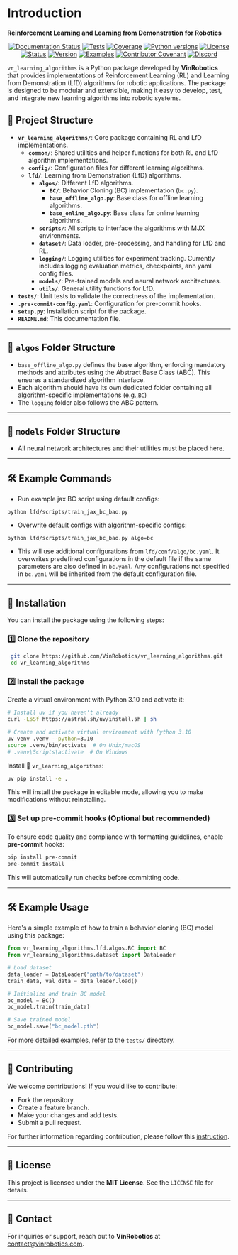 # Introduction

**Reinforcement Learning and Learning from Demonstration for Robotics**

<div align="center">

[![Documentation Status](https://readthedocs.org/projects/lfd-test/badge/?version=latest)](https://lfd-test.readthedocs.io/en/latest/)
[![Tests](https://github.com/huggingface/lerobot/actions/workflows/nightly-tests.yml/badge.svg?branch=main)](https://github.com/huggingface/lerobot/actions/workflows/nightly-tests.yml?query=branch%3Amain)
[![Coverage](https://codecov.io/gh/huggingface/lerobot/branch/main/graph/badge.svg?token=TODO)](https://codecov.io/gh/huggingface/lerobot)
[![Python versions](https://img.shields.io/pypi/pyversions/lerobot)](https://www.python.org/downloads/)
[![License](https://img.shields.io/badge/License-Apache%202.0-blue.svg)](https://github.com/huggingface/lerobot/blob/main/LICENSE)
[![Status](https://img.shields.io/pypi/status/lerobot)](https://pypi.org/project/lerobot/)
[![Version](https://img.shields.io/pypi/v/lerobot)](https://pypi.org/project/lerobot/)
[![Examples](https://img.shields.io/badge/Examples-green.svg)](https://github.com/huggingface/lerobot/tree/main/examples)
[![Contributor Covenant](https://img.shields.io/badge/Contributor%20Covenant-v2.1%20adopted-ff69b4.svg)](https://github.com/huggingface/lerobot/blob/main/CODE_OF_CONDUCT.md)
[![Discord](https://dcbadge.vercel.app/api/server/C5P34WJ68S?style=flat)](https://discord.gg/s3KuuzsPFb)

</div>

`vr_learning_algorithms` is a Python package developed by **VinRobotics** that provides implementations of Reinforcement Learning (RL) and Learning from Demonstration (LfD) algorithms for robotic applications. The package is designed to be modular and extensible, making it easy to develop, test, and integrate new learning algorithms into robotic systems.

## 📂 Project Structure

- **`vr_learning_algorithms/`**: Core package containing RL and LfD implementations.
  - **`common/`**: Shared utilities and helper functions for both RL and LfD algorithm implementations.
  - **`config/`**: Configuration files for different learning algorithms.
  - **`lfd/`**: Learning from Demonstration (LfD) algorithms.
    - **`algos/`**: Different LfD algorithms.
      - **`BC/`**: Behavior Cloning (BC) implementation (`bc.py`).
      - **`base_offline_algo.py`**: Base class for offline learning algorithms.
      - **`base_online_algo.py`**: Base class for online learning algorithms.
    - **`scripts/`**: All scripts to interface the algorithms with MJX environments.
    - **`dataset/`**: Data loader, pre-processing, and handling for LfD and RL.
    - **`logging/`**: Logging utilities for experiment tracking. Currently includes logging evaluation metrics, checkpoints, anh yaml config files.
    - **`models/`**: Pre-trained models and neural network architectures.
    - **`utils/`**: General utility functions for LfD.
- **`tests/`**: Unit tests to validate the correctness of the implementation.
- **`.pre-commit-config.yaml`**: Configuration for pre-commit hooks.
- **`setup.py`**: Installation script for the package.
- **`README.md`**: This documentation file.

---

## 📂 `algos` Folder Structure
- `base_offline_algo.py` defines the base algorithm, enforcing mandatory methods and attributes using the Abstract Base Class (ABC). This ensures a standardized algorithm interface.
- Each algorithm should have its own dedicated folder containing all algorithm-specific implementations (e.g.,`BC`)
- The `logging` folder also follows the ABC pattern.

---

## 📂 `models` Folder Structure
- All neural network architectures and their utilities must be placed here.

---

## 🛠 Example Commands
-  Run example jax BC script using default configs:

`python lfd/scripts/train_jax_bc_bao.py`
- Overwrite default configs with algorithm-specific configs:

`python lfd/scripts/train_jax_bc_bao.py algo=bc`

- This will use additional configurations from `lfd/conf/algo/bc.yaml`. It overwrites predefined configurations in the default file if the same parameters are also defined in `bc.yaml`. Any configurations not specified in `bc.yaml` will be inherited from the default configuration file.
---


## 🚀 Installation

You can install the package using the following steps:

### 1️⃣ Clone the repository
```bash
 git clone https://github.com/VinRobotics/vr_learning_algorithms.git
 cd vr_learning_algorithms
```

### 2️⃣ Install the package
<!-- ```bash
 pip install -e .
``` -->
Create a virtual environment with Python 3.10 and activate it:
```bash
# Install uv if you haven't already
curl -LsSf https://astral.sh/uv/install.sh | sh

# Create and activate virtual environment with Python 3.10
uv venv .venv --python=3.10
source .venv/bin/activate  # On Unix/macOS
# .venv\Scripts\activate  # On Windows
```

Install 🤗 `vr_learning_algorithms`:
```bash
uv pip install -e .
```

This will install the package in editable mode, allowing you to make modifications without reinstalling.

### 3️⃣ Set up pre-commit hooks (Optional but recommended)

To ensure code quality and compliance with formatting guidelines, enable **pre-commit** hooks:

```bash
pip install pre-commit
pre-commit install
```

This will automatically run checks before committing code.

---

## 🛠 Example Usage

Here's a simple example of how to train a behavior cloning (BC) model using this package:

```python
from vr_learning_algorithms.lfd.algos.BC import BC
from vr_learning_algorithms.dataset import DataLoader

# Load dataset
data_loader = DataLoader("path/to/dataset")
train_data, val_data = data_loader.load()

# Initialize and train BC model
bc_model = BC()
bc_model.train(train_data)

# Save trained model
bc_model.save("bc_model.pth")
```

For more detailed examples, refer to the `tests/` directory.

---

## 📝 Contributing
We welcome contributions! If you would like to contribute:
- Fork the repository.
- Create a feature branch.
- Make your changes and add tests.
- Submit a pull request.

For further information regarding contribution, please follow this [instruction](https://lfd-test.readthedocs.io/en/latest/CONTRIBUTING_2.html).

---

## 📄 License
This project is licensed under the **MIT License**. See the `LICENSE` file for details.

---

## 📧 Contact
For inquiries or support, reach out to **VinRobotics** at [contact@vinrobotics.com](mailto:contact@vinrobotics.com).